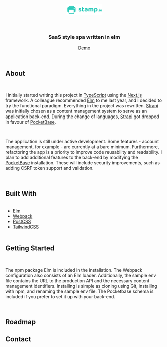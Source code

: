 <br />
<div align="center">
  <a href="https://elm-spa-saas.wilsonross.dev" target="_blank">
    <img src="src/static/img/logo.svg" alt="Logo" width="115" height="35" />
  </a>
  <br />
  <br />
  <br />
  <h3 align="center">SaaS style spa written in elm</h3>
  <p align="center">
    <a href="https://elm-spa-saas.wilsonross.dev" target="_blank"> Demo </a>
  </p>
  <br />
</div>

## About
<div>
  <br />
  <p>I initially started writing this project in <a target="_blank" href="https://www.typescriptlang.org/">TypeScript</a> using the <a target="_blank" href="https://nextjs.org/">Next.js</a> framework. A colleague recommended <a target="_blank" href="https://elm-lang.org/">Elm</a> to me last year, and I decided to try the functional paradigm. Everything in the project was rewritten. <a target="_blank" href="https://strapi.io/">Strapi</a> was initially chosen as a content management system to serve as an application back-end. During the change of languages, <a target="_blank" href="https://strapi.io/">Strapi</a> got dropped in favour of <a target="_blank" href="https://pocketbase.io/">PocketBase</a>.</p>
  <br />
  <p>The application is still under active development. Some features - account management, for example - are currently at a bare minimum. Furthermore, refactoring the app is a priority to improve code reusability and readability. I plan to add additional features to the back-end by modifying the <a target="_blank" href="https://pocketbase.io/">PocketBase</a> installation. These will include security improvements, such as adding CSRF token support and validation.</p>
  <br />
</div>

## Built With

<ul>
  <br />
  <li><a href="https://elm-lang.org/" target="_blank">Elm</a></li>
  <li><a href="https://webpack.js.org/" target="_blank">Webpack</a></li>
  <li><a href="https://postcss.org/" target="_blank">PostCSS</a></li>
  <li><a href="https://tailwindcss.com/" target="_blank">TailwindCSS</a></li>
  <br />
</ul>

## Getting Started

<div>
  <br />
  <p>
    The npm package Elm is included in the installation. The Webpack
    configuration also consists of an Elm loader. Additionally, the sample env
    file contains the URL to the production API and the necessary content
    management identifiers. Installing is simple as cloning using Git,
    installing with npm, and renaming the sample env file. The Pocketbase schema
    is included if you prefer to set it up with your back-end.
  </p>
  <br />
</div>

## Roadmap

## Contact











